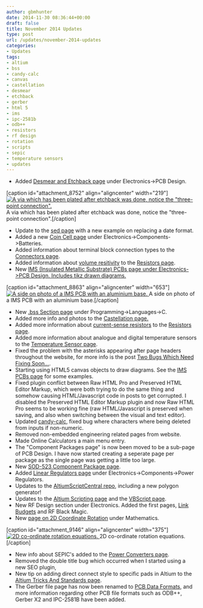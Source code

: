 ```yaml
---
author: gbmhunter
date: 2014-11-30 08:36:44+00:00
draft: false
title: November 2014 Updates
type: post
url: /updates/november-2014-updates
categories:
- Updates
tags:
- altium
- bss
- candy-calc
- canvas
- castellation
- desmear
- etchback
- gerber
- html 5
- ims
- ipc-2581b
- odb++
- resistors
- rf design
- rotation
- scripts
- sepic
- temperature sensors
- updates
---
```



  * Added [Desmear and Etchback page](http://blog.mbedded.ninja/electronics/pcb-design/desmear-and-etchback) under Electronics->PCB Design.  

[caption id="attachment_8752" align="aligncenter" width="219"][![A via which has been plated after etchback was done, notice the "three-point connection".](/images/2014/11/etchback-after-plating.png)
](/images/2014/11/etchback-after-plating.png) A via which has been plated after etchback was done, notice the "three-point connection".[/caption]

  * Update to the [sed page](http://blog.mbedded.ninja/programming/operating-systems/linux/programs/sed) with a new example on replacing a date format.
  * Added a new [Coin Cell page](http://blog.mbedded.ninja/electronics/components/batteries/button-cell-coin-cell) under Electronics->Components->Batteries.
  * Added information about terminal block connection types to the [Connectors page](http://blog.mbedded.ninja/electronics/components/connectors).
  * Added information about [volume resitivity](http://blog.mbedded.ninja/electronics/components/resistors#volume-resistance-bulk-resistance) to the [Resistors page](http://blog.mbedded.ninja/electronics/components/resistors).
  * New [IMS (Insulated Metallic Substrate) PCBs page under Electronics->PCB Design. Includes tikz drawn diagrams.  
](http://blog.mbedded.ninja/electronics/pcb-design/ims-insulated-metal-substrate-pcbs)  

[caption id="attachment_8863" align="aligncenter" width="653"][![A side on photo of a IMS PCB with an aluminium base.](/images/2014/11/ims-pcb-aluminium-side-on-photo.png)
](/images/2014/11/ims-pcb-aluminium-side-on-photo.png) A side on photo of a IMS PCB with an aluminium base.[/caption]

  * New [.bss Section page](http://blog.mbedded.ninja/programming/languages/c/bss-section) under Programming->Languages->C.
  * Added more info and photos to the [Castellation page.](http://blog.mbedded.ninja/electronics/pcb-design/castellation)
  * Added more information about [current-sense resistors](http://blog.mbedded.ninja/electronics/components/resistors#current-sense-resistors) to the [Resistors page](http://blog.mbedded.ninja/electronics/components/resistors).
  * Added more information about analogue and digital temperature sensors to the [Temperature Sensor page](http://blog.mbedded.ninja/electronics/components/temperature-sensors).
  * Fixed the problem with the asterisks appearing after page headers throughout the website, for more info is the post [Two Bugs Which Need Fixing Soon...](http://blog.mbedded.ninja/site-admin/two-bugs-which-need-fixing-soon).
  * Starting using HTML5 canvas objects to draw diagrams. See the [IMS PCBs page](http://blog.mbedded.ninja/electronics/pcb-design/ims-insulated-metal-substrate-pcbs#single-sided-single-layer-ims-pcb) for some examples.
  * Fixed plugin conflict between Raw HTML Pro and Preserved HTML Editor Markup, which were both trying to do the same thing and somehow causing HTML/Javascript code in posts to get corrupted. I disabled the Preserved HTML Editor Markup plugin and now Raw HTML Pro seems to be working fine (raw HTML/Javascript is preserved when saving, and also when switching between the visual and text editor).
  * Updated [candy-calc](https://github.com/mbedded-ninja/candy-calc), fixed bug where characters where being deleted from inputs if non-numeric.
  * Removed non-embedded engineering related pages from website.
  * Made Online Calculators a main menu entry.
  * The "Component Packages page" is now been moved to be a sub-page of PCB Design. I have now started creating a seperate page per package as the single page was getting a little too large.
  * New [SOD-523 Component Package page](http://blog.mbedded.ninja/pcb-design/component-packages/sod-523-component-package).
  * Added [Linear Regulators page](http://blog.mbedded.ninja/electronics/components/power-regulators/linear-regulators) under Electronics->Components->Power Regulators.
  * Updates to the [AltiumScriptCentral repo](https://github.com/mbedded-ninja/AltiumScriptCentral), including a new polygon generator!
  * Updates to the [Altium Scripting page](http://blog.mbedded.ninja/electronics/general/altium/altium-scripting-and-using-the-api) and the [VBScript page](http://blog.mbedded.ninja/programming/languages/vbscript).
  * New RF Design section under Electronics. Added the first pages, [Link Budgets](http://blog.mbedded.ninja/electronics/rf-design/link-budgets) and RF Black Magic.
  * New [page on 2D Coordinate Rotation](http://blog.mbedded.ninja/mathematics/2d-coordinate-rotation) under Mathematics.  

[caption id="attachment_9146" align="aligncenter" width="375"][![2D co-ordinate rotation equations.](/images/2014/12/2d-co-ordinate-rotation-equations.png)
](/images/2014/12/2d-co-ordinate-rotation-equations.png) 2D co-ordinate rotation equations.[/caption]

  * New info about SEPIC's added to the [Power Converters page](http://blog.mbedded.ninja/electronics/components/power-regulators).
  * Removed the double title bug which occurred when I started using a new SEO plugin,
  * New tip on adding direct connect style to specific pads in Altium to the [Altium Tricks And Standards page](http://blog.mbedded.ninja/electronics/general/altium/altium-tricks-and-standards#direct-connect-for-specific-pads).
  * The Gerber file page has now been renamed to [PCB Data Formats](http://blog.mbedded.ninja/pcb-design/pcb-data-formats), and more information regarding other PCB file formats such as ODB++, Gerber X2 and IPC-2581B have been added.

